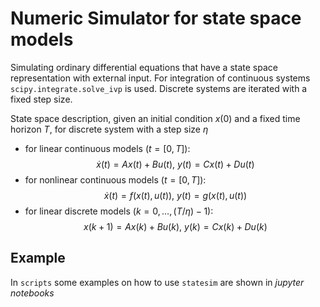 # Numeric Simulator for state space models
Simulating ordinary differential equations that have a state space representation with external input. For integration of continuous systems `scipy.integrate.solve_ivp` is used. Discrete systems are iterated with a fixed step size.

State space description, given an initial condition $x(0)$ and a fixed time horizon $T$, for discrete system with a step size $\eta$

- for linear continuous models ($t = [0, T]$):
$$
\dot{x}(t) = Ax(t) + Bu(t), ~ y(t) = Cx(t) + Du(t)
$$
- for nonlinear continuous models ($t = [0, T]$):
$$
\dot{x}(t) = f(x(t), u(t)),~ y(t) = g(x(t), u(t))
$$
- for linear discrete models ($k = 0, \ldots, (T/\eta)-1$):
$$
x(k+1) = Ax(k) + Bu(k), ~ y(k) = Cx(k) + Du(k)
$$

## Example
In `scripts` some examples on how to use `statesim` are shown in *jupyter notebooks*
